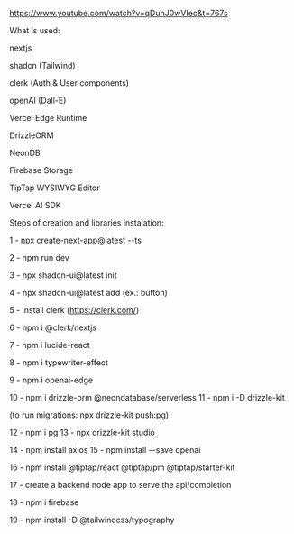 https://www.youtube.com/watch?v=qDunJ0wVIec&t=767s

What is used:

nextjs

shadcn (Tailwind)

clerk (Auth & User components)

openAI (Dall-E)

Vercel Edge Runtime

DrizzleORM

NeonDB

Firebase Storage

TipTap WYSIWYG Editor

Vercel AI SDK

Steps of creation and libraries instalation:

1 - npx create-next-app@latest --ts

2 - npm run dev

3 - npx shadcn-ui@latest init

4 - npx shadcn-ui@latest add <component> (ex.: button)

5 - install clerk (https://clerk.com/)

6 - npm i @clerk/nextjs

7 - npm i lucide-react

8 - npm i typewriter-effect

9 - npm i openai-edge

10 - npm i drizzle-orm @neondatabase/serverless
11 - npm i -D drizzle-kit

(to run migrations: npx drizzle-kit push:pg)

12 - npm i pg
13 - npx drizzle-kit studio

14 - npm install axios
15 - npm install --save openai

16 - npm install @tiptap/react @tiptap/pm @tiptap/starter-kit

17 - create a backend node app to serve the api/completion

18 - npm i firebase

19 - npm install -D @tailwindcss/typography